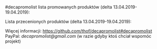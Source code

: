 #decapromolist lista promowanych produktów (delta 13.04.2019-19.04.2019):


Lista przecenionych produktów (delta 13.04.2019-19.04.2019):

Więcej informacji: https://github.com/thof/decapromolist#decapromolist  
PayPal: _decapromolist@gmail.com_ (w razie gdyby ktoś chciał wspomóc projekt)  
